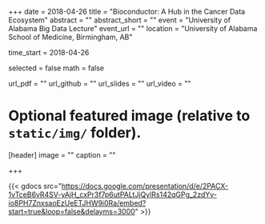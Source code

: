 +++
date = 2018-04-26
title = "Bioconductor: A Hub in the Cancer Data Ecosystem"
abstract = ""
abstract_short = ""
event = "University of Alabama Big Data Lecture"
event_url = ""
location = "University of Alabama School of Medicine, Birmingham, AB"

time_start = 2018-04-26

selected = false
math = false

url_pdf = ""
url_github = ""
url_slides = ""
url_video = ""

# Optional featured image (relative to `static/img/` folder).
[header]
image = ""
caption = ""

+++




{{< gdocs src="https://docs.google.com/presentation/d/e/2PACX-1vTceB6vR4SV-yAjH_cxPr3f7p6utPALtJjQylRs142qGPg_2zdYv-io8PH7ZnxsaoEzUeETJHW9i0Ra/embed?start=true&loop=false&delayms=3000" >}}
